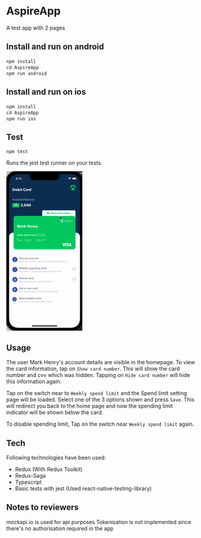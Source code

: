 # AspireApp

A test app with 2 pages

## Install and run on android

```
npm install
cd AspireApp
npm run android
```

## Install and run on ios

```
npm install
cd AspireApp
npm run ios
```

## Test

```
npm test
```

Runs the jest test runner on your tests.

<img src="aspire.gif" alt="demo" width="40%"/>

## Usage

The user Mark Henry's account details are visible in the homepage.
To view the card information, tap on `Show card number`. This will show the card number and cvv which was hidden. Tapping on `Hide card number` will hide this information again.

Tap on the switch near to `Weekly spend limit` and the Spend limit setting page will be loaded. Select one of the 3 options shown and press `Save`. This will redirect you back to the home page and now the spending limit indicator will be shown below the card.

To disable spending limit, Tap on the switch near `Weekly spend limit` again.

## Tech

Following technologies have been used:

- Redux (With Redux Toolkit)
- Redux-Saga
- Typescript
- Basic tests with jest (Used react-native-testing-library)

## Notes to reviewers

mockapi.io is used for api purposes
Tokenisation is not implemented since there's no authorisation required in the app
